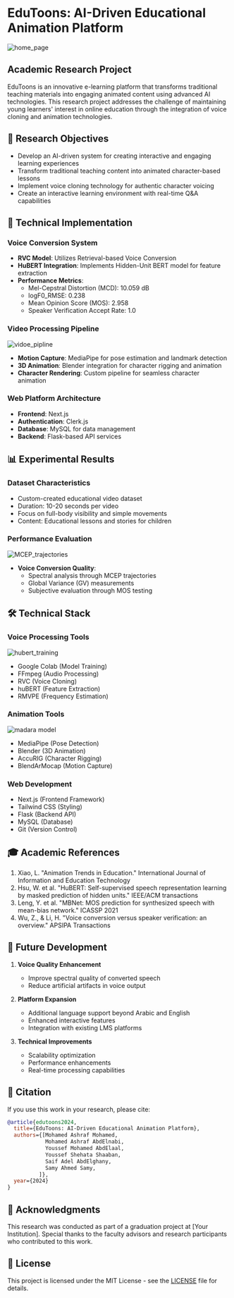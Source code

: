 # EduToons: AI-Driven Educational Animation Platform

![home_page](docs/home2.png)


## Academic Research Project

EduToons is an innovative e-learning platform that transforms traditional teaching materials into engaging animated content using advanced AI technologies. This research project addresses the challenge of maintaining young learners' interest in online education through the integration of voice cloning and animation technologies.

## 🎯 Research Objectives

- Develop an AI-driven system for creating interactive and engaging learning experiences
- Transform traditional teaching content into animated character-based lessons
- Implement voice cloning technology for authentic character voicing
- Create an interactive learning environment with real-time Q&A capabilities

## 🔬 Technical Implementation

### Voice Conversion System
- **RVC Model**: Utilizes Retrieval-based Voice Conversion
- **HuBERT Integration**: Implements Hidden-Unit BERT model for feature extraction
- **Performance Metrics**:
  - Mel-Cepstral Distortion (MCD): 10.059 dB
  - logF0_RMSE: 0.238
  - Mean Opinion Score (MOS): 2.958
  - Speaker Verification Accept Rate: 1.0

### Video Processing Pipeline
![vidoe_pipline](docs/video_pipline.png)

- **Motion Capture**: MediaPipe for pose estimation and landmark detection
- **3D Animation**: Blender integration for character rigging and animation
- **Character Rendering**: Custom pipeline for seamless character animation

### Web Platform Architecture
- **Frontend**: Next.js
- **Authentication**: Clerk.js 
- **Database**: MySQL for data management
- **Backend**: Flask-based API services

## 📊 Experimental Results

### Dataset Characteristics
- Custom-created educational video dataset
- Duration: 10-20 seconds per video
- Focus on full-body visibility and simple movements
- Content: Educational lessons and stories for children

### Performance Evaluation
![MCEP_trajectories](docs/MCEP_TRAJECTORY_GRAPH.png) 

- **Voice Conversion Quality**:
  - Spectral analysis through MCEP trajectories
  - Global Variance (GV) measurements
  - Subjective evaluation through MOS testing

## 🛠️ Technical Stack

### Voice Processing Tools
![hubert_training](docs/HUBERT_TRAINING.png)

- Google Colab (Model Training)
- FFmpeg (Audio Processing)
- RVC (Voice Cloning)
- huBERT (Feature Extraction)
- RMVPE (Frequency Estimation)

### Animation Tools
![madara model](docs/Model.png)

- MediaPipe (Pose Detection)
- Blender (3D Animation)
- AccuRIG (Character Rigging)
- BlendArMocap (Motion Capture)

### Web Development
- Next.js (Frontend Framework)
- Tailwind CSS (Styling)
- Flask (Backend API)
- MySQL (Database)
- Git (Version Control)

## 🎓 Academic References

1. Xiao, L. "Animation Trends in Education." International Journal of Information and Education Technology
2. Hsu, W. et al. "HuBERT: Self-supervised speech representation learning by masked prediction of hidden units." IEEE/ACM transactions
3. Leng, Y. et al. "MBNet: MOS prediction for synthesized speech with mean-bias network." ICASSP 2021
4. Wu, Z., & Li, H. "Voice conversion versus speaker verification: an overview." APSIPA Transactions

## 🔄 Future Development

1. **Voice Quality Enhancement**
   - Improve spectral quality of converted speech
   - Reduce artificial artifacts in voice output

2. **Platform Expansion**
   - Additional language support beyond Arabic and English
   - Enhanced interactive features
   - Integration with existing LMS platforms

3. **Technical Improvements**
   - Scalability optimization
   - Performance enhancements
   - Real-time processing capabilities

## 📝 Citation

If you use this work in your research, please cite:

```bibtex
@article{edutoons2024,
  title={EduToons: AI-Driven Educational Animation Platform},
  authors={[Mohamed Ashraf Mohamed,
            Mohamed Ashraf AbdElnabi,
            Youssef Mohamed AbdElaal,
            Youssef Shehata Shaaban,
            Saif Adel AbdElghany,
            Samy Ahmed Samy,
          ]},
  year={2024}
}
```

## 🤝 Acknowledgments

This research was conducted as part of a graduation project at [Your Institution]. Special thanks to the faculty advisors and research participants who contributed to this work.

## 📄 License

This project is licensed under the MIT License - see the [LICENSE](LICENSE) file for details.
